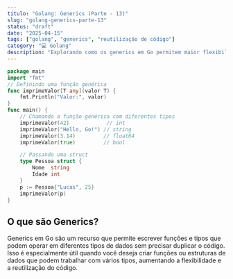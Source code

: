 ```yaml
---
titulo: "Golang: Generics (Parte - 13)"
slug: "golang-generics-parte-13"
status: "draft"
date: "2025-04-15"
tags: ["golang", "generics", "reutilização de código"]
category: "💻 Golang"
description: "Explorando como os generics em Go permitem maior flexibilidade e reutilização de código."
---
```



```go
package main
import "fmt"
// Definindo uma função genérica
func imprimeValor[T any](valor T) {
    fmt.Println("Valor:", valor)
}
func main() {
    // Chamando a função genérica com diferentes tipos
    imprimeValor(42)            // int
    imprimeValor("Hello, Go!") // string
    imprimeValor(3.14)         // float64
    imprimeValor(true)         // bool

    // Passando uma struct
    type Pessoa struct {
        Nome  string
        Idade int
    }
    p := Pessoa{"Lucas", 25}
    imprimeValor(p)
}
```
## O que são Generics?
Generics em Go são um recurso que permite escrever funções e tipos que podem operar em diferentes tipos de dados sem precisar duplicar o código. Isso é especialmente útil quando você deseja criar funções ou estruturas de dados que podem trabalhar com vários tipos, aumentando a flexibilidade e a reutilização do código.

